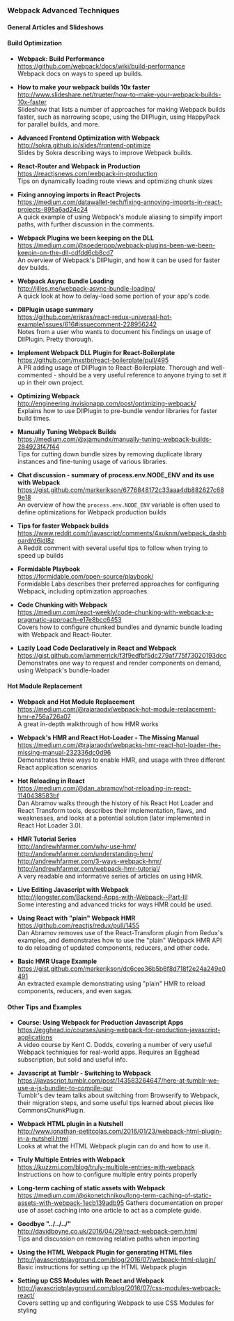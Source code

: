 ### Webpack Advanced Techniques

#### General Articles and Slideshows

#### Build Optimization

- **Webpack: Build Performance**  
  https://github.com/webpack/docs/wiki/build-performance  
  Webpack docs on ways to speed up builds.

- **How to make your webpack builds 10x faster**  
  http://www.slideshare.net/trueter/how-to-make-your-webpack-builds-10x-faster  
  Slideshow that lists a number of approaches for making Webpack builds faster, such as narrowing scope, using the DllPlugin, using HappyPack for parallel builds, and more.
  
- **Advanced Frontend Optimization with Webpack**  
  http://sokra.github.io/slides/frontend-optimize  
  Slides by Sokra describing ways to improve Webpack builds.  
  
- **React-Router and Webpack in Production**  
  https://reactjsnews.com/webpack-in-production  
  Tips on dynamically loading route views and optimizing chunk sizes
  
- **Fixing annoying imports in React Projects**  
  https://medium.com/datawallet-tech/fixing-annoying-imports-in-react-projects-895a6ad24c24  
  A quick example of using Webpack's module aliasing to simplify import paths, with further discussion in the comments.

- **Webpack Plugins we been keeping on the DLL**  
  https://medium.com/@soederpop/webpack-plugins-been-we-been-keepin-on-the-dll-cdfdd6cb8cd7  
  An overview of Webpack's DllPlugin, and how it can be used for faster dev builds.
  
- **Webpack Async Bundle Loading**  
  http://jilles.me/webpack-async-bundle-loading/  
  A quick look at how to delay-load some portion of your app's code.
  
- **DllPlugin usage summary**  
  https://github.com/erikras/react-redux-universal-hot-example/issues/616#issuecomment-228956242  
  Notes from a user who wants to document his findings on usage of DllPlugin.  Pretty thorough.
  
- **Implement Webpack DLL Plugin for React-Boilerplate**  
  https://github.com/mxstbr/react-boilerplate/pull/495  
  A PR adding usage of DllPlugin to React-Boilerplate.  Thorough and well-commented - should be a very useful reference to anyone trying to set it up in their own project.
  
- **Optimizing Webpack**  
  http://engineering.invisionapp.com/post/optimizing-webpack/  
  Explains how to use DllPlugin to pre-bundle vendor libraries for faster build times.
  
- **Manually Tuning Webpack Builds**  
  https://medium.com/@xjamundx/manually-tuning-webpack-builds-284923f47f44  
  Tips for cutting down bundle sizes by removing duplicate library instances and fine-tuning usage of various libraries.
  
- **Chat discussion - summary of process.env.NODE_ENV and its use with Webpack**  
  https://gist.github.com/markerikson/6776848172c33aaa4db882627c689e18  
  An overview of how the `process.env.NODE_ENV` variable is often used to define optimizations for Webpack production builds
  
- **Tips for faster Webpack builds**  
  https://www.reddit.com/r/javascript/comments/4xuknm/webpack_dashboard/d6jdl8z  
  A Reddit comment with several useful tips to follow when trying to speed up builds
  
- **Formidable Playbook**  
  https://formidable.com/open-source/playbook/  
  Formidable Labs describes their preferred approaches for configuring Webpack, including optimization approaches.
  
- **Code Chunking with Webpack**  
  https://medium.com/react-weekly/code-chunking-with-webpack-a-pragmatic-approach-e17e8bcc6453  
  Covers how to configure chunked bundles and dynamic bundle loading with Webpack and React-Router.
  
- **Lazily Load Code Declaratively in React and Webpack**  
  https://gist.github.com/iammerrick/f3f9edfbf5dc279af775f73020193dcc  
  Demonstrates one way to request and render components on demand, using Webpack's bundle-loader
  
#### Hot Module Replacement

- **Webpack and Hot Module Replacement**  
  https://medium.com/@rajaraodv/webpack-hot-module-replacement-hmr-e756a726a07  
  A great in-depth walkthrough of how HMR works
  
- **Webpack's HMR and React Hot-Loader - The Missing Manual**  
  https://medium.com/@rajaraodv/webpacks-hmr-react-hot-loader-the-missing-manual-232336dc0d96  
  Demonstrates three ways to enable HMR, and usage with three different React application scenarios

- **Hot Reloading in React**  
  https://medium.com/@dan_abramov/hot-reloading-in-react-1140438583bf  
  Dan Abramov walks through the history of his React Hot Loader and React Transform tools, describes their implementation, flaws, and weaknesses, and looks at a potential solution (later implemented in React Hot Loader 3.0).
  
- **HMR Tutorial Series**  
  http://andrewhfarmer.com/why-use-hmr/  
  http://andrewhfarmer.com/understanding-hmr/  
  http://andrewhfarmer.com/3-ways-webpack-hmr/  
  http://andrewhfarmer.com/webpack-hmr-tutorial/  
  A very readable and informative series of articles on using HMR.  
  
- **Live Editing Javascript with Webpack**  
  http://jlongster.com/Backend-Apps-with-Webpack--Part-III  
  Some interesting and advanced tricks for ways HMR could be used.

- **Using React with "plain" Webpack HMR**  
  https://github.com/reactjs/redux/pull/1455  
  Dan Abramov removes use of the React-Transform plugin from Redux's examples, and demonstrates how to use the "plain" Webpack HMR API to do reloading of updated components, reducers, and other code.
  
- **Basic HMR Usage Example**  
  https://gist.github.com/markerikson/dc6cee36b5b6f8d718f2e24a249e0491  
  An extracted example demonstrating using "plain" HMR to reload components, reducers, and even sagas.
  



#### Other Tips and Examples

- **Course: Using Webpack for Production Javascript Apps**  
  https://egghead.io/courses/using-webpack-for-production-javascript-applications  
  A video course by Kent C. Dodds, covering a number of very useful Webpack techniques for real-world apps.  Requires an Egghead subscription, but solid and useful info.

- **Javascript at Tumblr - Switching to Webpack**  
  https://javascript.tumblr.com/post/143583264647/here-at-tumblr-we-use-a-js-bundler-to-compile-our  
  Tumblr's dev team talks about switching from Browserify to Webpack, their migration steps, and some useful tips learned about pieces like CommonsChunkPlugin.

- **Webpack HTML plugin in a Nutshell**  
  http://www.jonathan-petitcolas.com/2016/01/23/webpack-html-plugin-in-a-nutshell.html  
  Looks at what the HTML Webpack plugin can do and how to use it.
  
- **Truly Multiple Entries with Webpack**  
  https://kuzzmi.com/blog/truly-multiple-entries-with-webpack  
  Instructions on how to configure multiple entry points properly
  
- **Long-term caching of static assets with Webpack**  
  https://medium.com/@okonetchnikov/long-term-caching-of-static-assets-with-webpack-1ecb139adb95  Gathers documentation on proper use of asset caching into one article to act as a complete guide.
  
- **Goodbye "../../../"**  
  http://davidboyne.co.uk/2016/04/29/react-webpack-gem.html  
  Tips and discussion on removing relative paths when importing
  
- **Using the HTML Webpack Plugin for generating HTML files**  
  http://javascriptplayground.com/blog/2016/07/webpack-html-plugin/  
  Basic instructions for setting up the HTML Webpack plugin
  
- **Setting up CSS Modules with React and Webpack**  
  http://javascriptplayground.com/blog/2016/07/css-modules-webpack-react/  
  Covers setting up and configuring Webpack to use CSS Modules for styling